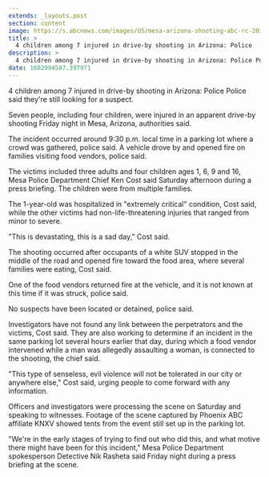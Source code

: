```yaml
--- 
extends: _layouts.post 
section: content 
image: https://s.abcnews.com/images/US/mesa-arizona-shooting-abc-rc-201017_1602958573413_hpMain_16x9_992.jpg 
title: > 
  4 children among 7 injured in drive-by shooting in Arizona: Police 
description: > 
  4 children among 7 injured in drive-by shooting in Arizona: Police Police said they're still looking for a suspect.Seven people, including four children, were injured in an apparent drive-by shooting Friday night in Mesa, Arizona, authorities said.The incident occurred around 9:30 p.m. local time in a parking lot where a crowd was gathered, police said.The victims included three adults and four children ages 1, 6, 9 and 16, Mesa Police Department Chief Ken Cost said Saturday afternoon during a press briefing.Investigators have not found any link between the perpetrators and the victims, Cost said. 
date: 1602994587.397971 
--- 
```

4 children among 7 injured in drive-by shooting in Arizona: Police Police said they're still looking for a suspect.

Seven people, including four children, were injured in an apparent drive-by shooting Friday night in Mesa, Arizona, authorities said.

The incident occurred around 9:30 p.m. local time in a parking lot where a crowd was gathered, police said. A vehicle drove by and opened fire on families visiting food vendors, police said.

The victims included three adults and four children ages 1, 6, 9 and 16, Mesa Police Department Chief Ken Cost said Saturday afternoon during a press briefing. The children were from multiple families.

The 1-year-old was hospitalized in "extremely critical" condition, Cost said, while the other victims had non-life-threatening injuries that ranged from minor to severe.

"This is devastating, this is a sad day," Cost said.

The shooting occurred after occupants of a white SUV stopped in the middle of the road and opened fire toward the food area, where several families were eating, Cost said.

One of the food vendors returned fire at the vehicle, and it is not known at this time if it was struck, police said.

No suspects have been located or detained, police said.

Investigators have not found any link between the perpetrators and the victims, Cost said. They are also working to determine if an incident in the same parking lot several hours earlier that day, during which a food vendor intervened while a man was allegedly assaulting a woman, is connected to the shooting, the chief said.

"This type of senseless, evil violence will not be tolerated in our city or anywhere else," Cost said, urging people to come forward with any information.

Officers and investigators were processing the scene on Saturday and speaking to witnesses. Footage of the scene captured by Phoenix ABC affiliate KNXV showed tents from the event still set up in the parking lot.

"We're in the early stages of trying to find out who did this, and what motive there might have been for this incident," Mesa Police Department spokesperson Detective Nik Rasheta said Friday night during a press briefing at the scene.